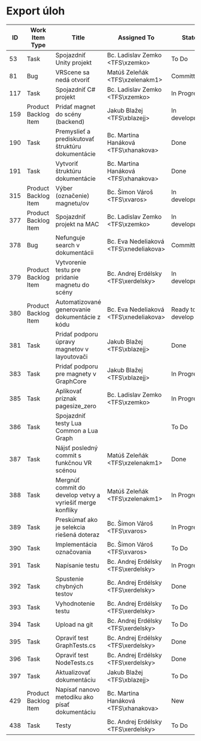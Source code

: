 # Export úloh

| **ID** | **Work Item Type** | **Title** | **Assigned To** | **State** | **Effort** |
|--------|--------------------|-----------|-----------------|-----------|------------|
| 53 | Task | Spojazdniť Unity projekt | Bc. Ladislav Zemko <TFS\xzemko> | To Do |
| 81 | Bug | VRScene sa nedá otvoriť | Matúš Zeleňák <TFS\xzelenakm1> | Committed | 8
| 117 | Task | Spojazdniť C# projekt | Bc. Ladislav Zemko <TFS\xzemko> | In Progress |
| 159 | Product Backlog Item | Pridať magnet do scény (backend) | Jakub Blažej <TFS\xblazejj> | In development | 13
| 190 | Task | Premyslieť a prediskutovať štruktúru dokumentácie | Bc. Martina Hanáková <TFS\xhanakova> | Done |
| 191 | Task | Vytvoriť štruktúru dokumentácie | Bc. Martina Hanáková <TFS\xhanakova> | Done |
| 315 | Product Backlog Item | Výber (označenie) magnetu/ov | Bc. Šimon Vároš <TFS\xvaros> | In development | 5
| 377 | Product Backlog Item | Spojazdniť projekt na MAC | Bc. Ladislav Zemko <TFS\xzemko> | In development | 13
| 378 | Bug | Nefunguje search v dokumentácii | Bc. Eva Nedeliaková <TFS\xnedeliakova> | Committed | 1
| 379 | Product Backlog Item | Vytvorenie testu pre pridanie magnetu do scény | Bc. Andrej Erdélsky <TFS\xerdelsky> | In development | 5
| 380 | Product Backlog Item | Automatizované generovanie dokumentácie z kódu | Bc. Eva Nedeliaková <TFS\xnedeliakova> | Ready to develop | 8
| 381 | Task | Pridať podporu úpravy magnetov v layoutovači | Jakub Blažej <TFS\xblazejj> | Done |
| 383 | Task | Pridať podporu pre magnety v GraphCore | Jakub Blažej <TFS\xblazejj> | In Progress |
| 385 | Task | Aplikovať príznak pagesize_zero | Bc. Ladislav Zemko <TFS\xzemko> | In Progress |
| 386 | Task | Spojazdniť testy Lua Common a Lua Graph |  | To Do |
| 387 | Task | Nájsť posledný commit s funkčnou VR scénou | Matúš Zeleňák <TFS\xzelenakm1> | Done |
| 388 | Task | Mergnúť commit do develop vetvy a vyriešiť merge konfliky | Matúš Zeleňák <TFS\xzelenakm1> | In Progress |
| 389 | Task | Preskúmať ako je selekcia riešená doteraz | Bc. Šimon Vároš <TFS\xvaros> | In Progress |
| 390 | Task | Implementácia označovania  | Bc. Šimon Vároš <TFS\xvaros> | To Do |
| 391 | Task | Napísanie testu | Bc. Andrej Erdélsky <TFS\xerdelsky> | In Progress |
| 392 | Task | Spustenie chybných testov | Bc. Andrej Erdélsky <TFS\xerdelsky> | Done |
| 393 | Task | Vyhodnotenie testu | Bc. Andrej Erdélsky <TFS\xerdelsky> | To Do |
| 394 | Task | Upload na git | Bc. Andrej Erdélsky <TFS\xerdelsky> | To Do |
| 395 | Task | Opraviť test GraphTests.cs | Bc. Andrej Erdélsky <TFS\xerdelsky> | Done |
| 396 | Task | Opraviť test NodeTests.cs | Bc. Andrej Erdélsky <TFS\xerdelsky> | Done |
| 397 | Task | Aktualizovať dokumentáciu | Jakub Blažej <TFS\xblazejj> | To Do |
| 429 | Product Backlog Item | Napísať nanovo metodiku ako písať dokumentáciu | Bc. Martina Hanáková <TFS\xhanakova> | New |
| 438 | Task | Testy | Bc. Andrej Erdélsky <TFS\xerdelsky> | To Do |
